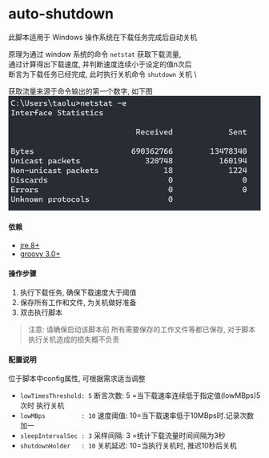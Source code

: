 # auto-shutdown
此脚本适用于 Windows 操作系统在下载任务完成后自动关机

原理为通过 window 系统的命令 `netstat` 获取下载流量, \
通过计算得出下载速度, 并判断速度连续小于设定的值n次后 \
断言为下载任务已经完成, 此时执行关机命令 `shutdown` 关机 \

获取流量来源于命令输出的第一个数字, 如下图
![netstat](windows.netstat.png)

#### 依赖
- [jre 8+](https://www.oracle.com/java/technologies/downloads/)
- [groovy 3.0+](https://groovy.apache.org/download.html)


#### 操作步骤
1. 执行下载任务, 确保下载速度大于阈值
2. 保存所有工作和文件, 为关机做好准备
3. 双击执行脚本


> 注意: 请确保启动该脚本前 所有需要保存的工作文件等都已保存, 对于脚本执行关机造成的损失概不负责

#### 配置说明
位于脚本中config属性, 可根据需求适当调整
- `lowTimesThreshold: 5`  断言次数: 5 =当下载速率连续低于指定值(lowMBps)5次时 执行关机
- `lowMBps          : 10` 速度阈值: 10=当下载速率低于10MBps时.记录次数加一
- `sleepIntervalSec : 3`  采样间隔: 3 =统计下载流量时间间隔为3秒
- `shutdownHolder   : 10` 关机延迟: 10=当执行关机时, 推迟10秒后关机


